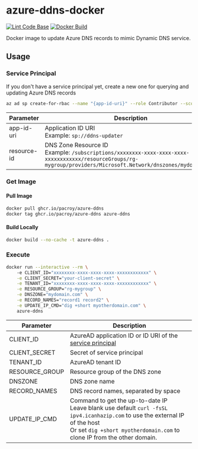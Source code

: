 # azure-ddns-docker

[![Lint Code Base](https://github.com/pacroy/azure-ddns-docker/actions/workflows/linter.yml/badge.svg)](https://github.com/pacroy/azure-ddns-docker/actions/workflows/linter.yml) [![Docker Build](https://github.com/pacroy/azure-ddns-docker/actions/workflows/docker-build.yml/badge.svg)](https://github.com/pacroy/azure-ddns-docker/actions/workflows/docker-build.yml)

Docker image to update Azure DNS records to mimic Dynamic DNS service.

## Usage

### Service Principal

If you don't have a service principal yet, create a new one for querying and updating Azure DNS records

```sh
az ad sp create-for-rbac --name "{app-id-uri}" --role Contributor --scope "{resource-id}"
```

| Parameter | Description |
| --- | --- |
| app-id-uri | Application ID URI<br />Example: `sp://ddns-updater` |
| resource-id | DNS Zone Resource ID<br />Example: `/subscriptions/xxxxxxxx-xxxx-xxxx-xxxx-xxxxxxxxxxxx/resourceGroups/rg-mygroup/providers/Microsoft.Network/dnszones/mydomain.com` |

### Get Image

#### Pull Image

```sh
docker pull ghcr.io/pacroy/azure-ddns
docker tag ghcr.io/pacroy/azure-ddns azure-ddns
```

#### Build Locally

```sh
docker build --no-cache -t azure-ddns .
```

### Execute

```sh
docker run --interactive --rm \          
    -e CLIENT_ID="xxxxxxxx-xxxx-xxxx-xxxx-xxxxxxxxxxxx" \
    -e CLIENT_SECRET="your-client-secret" \
    -e TENANT_ID="xxxxxxxx-xxxx-xxxx-xxxx-xxxxxxxxxxxx" \
    -e RESOURCE_GROUP="rg-mygroup" \
    -e DNSZONE="mydomain.com" \
    -e RECORD_NAMES="record1 record2" \
    -e UPDATE_IP_CMD="dig +short myotherdomain.com" \
    azure-ddns
```

| Parameter | Description |
| --- | --- |
| CLIENT_ID | AzureAD application ID or ID URI of the [service principal](#Service-Principal) |
| CLIENT_SECRET | Secret of service principal |
| TENANT_ID | AzureAD tenant ID |
| RESOURCE_GROUP | Resource group of the DNS zone |
| DNSZONE | DNS zone name |
| RECORD_NAMES | DNS record names, separated by space |
| UPDATE_IP_CMD | Command to get the up-to-date IP<br />Leave blank use default `curl -fsSL ipv4.icanhazip.com` to use the external IP of the host<br />Or set `dig +short myotherdomain.com` to clone IP from the other domain.  |
